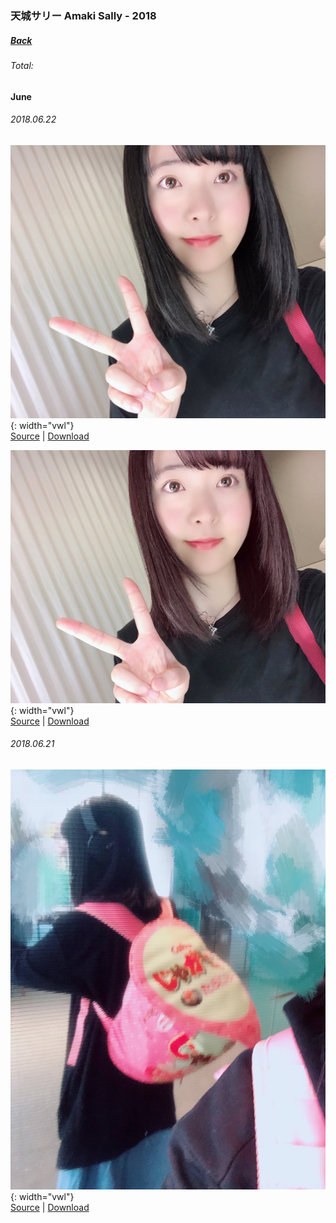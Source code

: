 ### 天城サリー Amaki Sally - 2018
##### [Back](AmakiSally.md)
###### Total: 

#### June
###### 2018.06.22
![20180622_Twitter_Sally_#1](../../../Album/AmakiSally/June2018/20180622_Twitter_Sally_%231.JPG){: width="vwl"}  
[Source](https://twitter.com/sally_amaki/status/1010085079031246849?s=20) | [Download](https://github.com/LYHPandaKing/227PhotoBackup/raw/master/Album/AmakiSally/June2018/20180621_Twitter_Sally_%231.JPGj)

![20180622_Twitter_Sally_#2](../../../Album/AmakiSally/June2018/20180622_Twitter_Sally_%232.JPG){: width="vwl"}  
[Source](https://twitter.com/sally_amaki/status/1010085079031246849?s=20) | [Download](https://github.com/LYHPandaKing/227PhotoBackup/raw/master/Album/AmakiSally/June2018/20180621_Twitter_Sally_%231.JPGj)

###### 2018.06.21
![20180621_Twitter_Sally_#1](../../../Album/AmakiSally/June2018/20180621_Twitter_Sally_%231.JPG){: width="vwl"}  
[Source](https://twitter.com/sally_amaki/status/1009649083638693889) | [Download](https://github.com/LYHPandaKing/227PhotoBackup/raw/master/Album/AmakiSally/June2018/20180621_Twitter_Sally_%231.JPGj)
